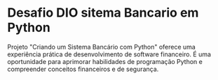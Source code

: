 # Desafio DIO sitema Bancario em Python

Projeto "Criando um Sistema Bancário com Python" oferece uma experiência prática de desenvolvimento de software financeiro.
É uma oportunidade para aprimorar habilidades de programação Python e compreender conceitos financeiros e de segurança.

